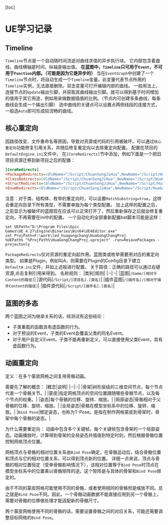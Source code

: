 [toc]

# UE学习记录

## Timeline
`Timeline`节点是一个自动随时间流逝对曲线求值的异步执行块。
它内部包含着曲线，曲线横轴是时间，纵轴是输出值。
**在蓝图中，`Timeline`只可用于`Event`，不可用于`Function`内部。（可能是因为它是异步的）**
当在`EventGraph`中创建了一个`Timeline`节点时，将自动生成一个`Timeline`变量。此变量代表节点所用的`Timeline`实例，无法直接删除。双击变量可打开编辑内部的曲线。
一般用法上，连接节点的`Update`输出引脚，并获取其曲线输出引脚。就可以得到基于时间增加的值用于其它用途，例如用来做数据插值的比例。（节点内可创建多条曲线，每条曲线会生成一个输出引脚）
选中曲线的关键点可以设置点两侧线段的连接方式，一般选`Auto`即可形成较流畅的曲线。

## 核心重定向
因路径改变、文件重命名等原因，导致对资源或代码的引用被破坏。可以通过`核心重定向`功能修复引用关系，并随后修复重定向以去除重定向配置。
配置在项目的`DefaultEngine.ini`文件中，
在`[CoreRedirects]`节中添加，例如下面是一个把旧项目资源迁移到新项目之后的配置：
```ini
[CoreRedirects]
+PackageRedirects=(OldName=“/Script/ChuanSongJiHua”,NewName="/Script/HuaGongChangProj")
+ClassRedirects=(OldName="/Script/ChuanSongJiHua",NewName="/Script/HuaGongChangProj", MatchSubstring=true)
+StructRedirects=(OldName="/Script/ChuanSongJiHua",NewName="/Script/HuaGongChangProj", MatchSubstring=true)
+EnumRedirects=(OldName="/Script/ChuanSongJiHua",NewName="/Script/HuaGongChangProj", MatchSubstring=true)
```
注意：对于类、结构体、枚举的重定向时，可以设置`MatchSubstring=true`，这样会重定向目录下所有类型，不需要单独为每个类型配置。
加上这样的配置之后，之前显示为被破坏的蓝图现在应该可以正常打开了，然后重新保存之后就会修复重定向，不再需要在ini中的配置。
一个自动化的全部重新配置bat脚本可能是这样：
```shell
set UEPath="D:\Program Files\Epic Games\UE_4.27\Engine\Binaries\Win64\UE4Editor.exe"
set ProjPath=F:\work\led_huagongchang\HuaGongChangProj
%UEPath% "%ProjPath%\HuaGongChangProj.uproject" -run=ResavePackages -projectonly
```
`PackageRedirects`仅对资源的重定向起作用。蓝图类或枚举需要用对应的重定向类型。
如果是Plugin，例如叫A，则需要在Plugin的Config目录下建立`DefaultA.ini`文件，并如上述般进行配置。
关于路径：正确的路径可以通过右键资源,点击复制引用来得到。
名称规则：
|类别|规则|
|:-|:-|
|蓝图|`/Game/[相对于Content的路径]`|
|源代码|`/Script/[项目名].[类名]`|
|插件蓝图|`/[插件名]/[相对于插件Content的路径]`|
|插件源代码|`/Script/[插件名].[类名]`|

## 蓝图的多态
两个蓝图之间为继承关系的话，经测试有这些结论：
- 子类重载的函数具有虚函数的行为。
- 对于预设的Event，子类的Event会覆盖父类的同名Event。
- 对于用户自定义Event，子类不能再重新定义，可以直接使用父类Event，具有虚函数行为。

## 动画重定向
定义：在多个蒙皮网格之间复用骨骼动画。

需要先了解的概念：
|概念|说明|
|:-|:-|
|骨架|树形层级的三维空间节点，每个节点代表一个骨骼关节。|
|蒙皮|指定网格顶点的空间位置跟随哪些骨骼节点，以及每个节点的权重。|
|姿态|每个骨骼的位移、旋转、缩放。|
|局部姿态|骨骼相对于父骨骼的位移、旋转、缩放。|
|全局姿态|骨骼在模型坐标系中的位移、旋转、缩放。|
|`Bind Pose`|绑定姿态，也称为T-Pose。是指在制作网格蒙皮到骨架时，骨架中每个骨骼的姿态。|

为什么需要重定向：
动画中包含多个关键帧，每个关键帧包含骨架的一个局部姿态。动画播放时，计算得到骨架的全局姿态并插值到特定时刻，然后根据骨骼位置控制网格顶点位置。

网格顶点与骨骼的相对位置关系由`Bind Pose`确定，在骨骼运动后，结合骨骼位置和顶点与它的相对位置关系，可以得到顶点新的位置。
详细一点来说，顶点与骨骼的相对位置恒定（受单骨骼影响情况下），该相对位置等于`Bind Pose`时顶点在模型坐标系中的位置乘以骨骼矩阵的逆。这个矩阵是与具体的骨架和`Bind Pose`绑定的。

由于不同的蒙皮网格可能使用不同的骨骼，或者使用相同的骨骼但是缩放不同。总之就是`Bind Pose`不同。因此，一个骨骼动画数据不能直接应用到另一个骨骼上，需要对骨骼的位移做处理才能适配新的骨骼尺寸。

两个蒙皮网格使用不同的骨骼的话，需要设置骨骼之间的对应关系，可能还需要调整目标网格的`Bind Pose`。

